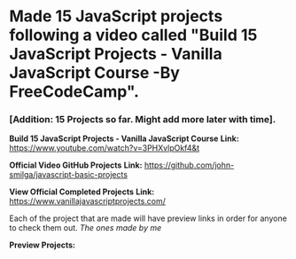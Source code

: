 # Made 15 JavaScript projects following a video called "Build 15 JavaScript Projects - Vanilla JavaScript Course -By FreeCodeCamp".
### [Addition: 15 Projects so far. Might add more later with time].

**Build 15 JavaScript Projects - Vanilla JavaScript Course**
**Link:** https://www.youtube.com/watch?v=3PHXvlpOkf4&t

**Official Video GitHub Projects**
**Link:** https://github.com/john-smilga/javascript-basic-projects

**View Official Completed Projects**
**Link:** https://www.vanillajavascriptprojects.com/

Each of the project that are made will have preview links in order for anyone to check them out. *The ones made by me*

**Preview Projects:**
